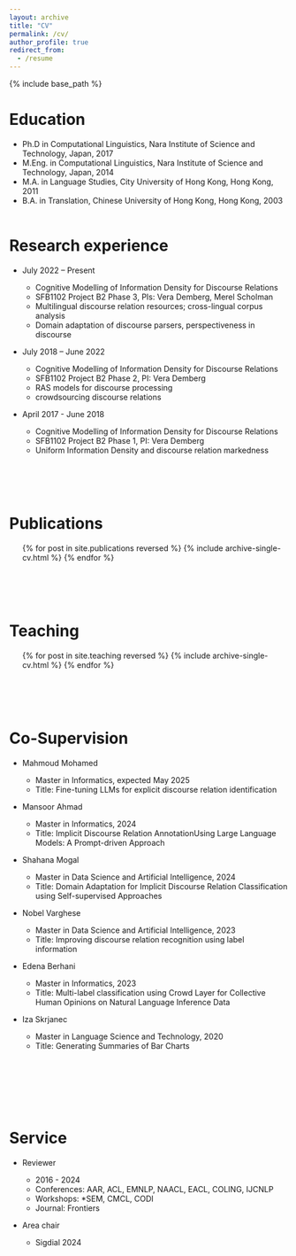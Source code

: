```yaml
---
layout: archive
title: "CV"
permalink: /cv/
author_profile: true
redirect_from:
  - /resume
---
```


{% include base_path %}

Education
======
* Ph.D in Computational Linguistics, Nara Institute of Science and Technology, Japan, 2017
* M.Eng. in Computational Linguistics, Nara Institute of Science and Technology, Japan, 2014
* M.A. in Language Studies, City University of Hong Kong, Hong Kong, 2011
* B.A. in Translation, Chinese University of Hong Kong, Hong Kong, 2003
<br/><br/>

Research experience
======
* July 2022 – Present
  * Cognitive Modelling of Information Density for Discourse Relations
  * SFB1102 Project B2 Phase 3, PIs: Vera Demberg, Merel Scholman 
  * Multilingual discourse relation resources; cross-lingual corpus analysis
  * Domain adaptation of discourse parsers, perspectiveness in discourse

* July 2018 – June 2022
  * Cognitive Modelling of Information Density for Discourse Relations
  * SFB1102 Project B2 Phase 2, PI: Vera Demberg
  * RAS models for discourse processing
  * crowdsourcing discourse relations

* April 2017 - June 2018
  * Cognitive Modelling of Information Density for Discourse Relations
  * SFB1102 Project B2 Phase 1, PI: Vera Demberg
  * Uniform Information Density and discourse relation markedness

<br/><br/>
Publications
======
  <ul>{% for post in site.publications reversed %}
    {% include archive-single-cv.html %}
  {% endfor %}</ul>
  
<br/><br/>
Teaching
======
  <ul>{% for post in site.teaching reversed %}
    {% include archive-single-cv.html %}
  {% endfor %}</ul>

<br/><br/>
Co-Supervision
=====
* Mahmoud Mohamed
  * Master in Informatics, expected May 2025
  * Title: Fine-tuning LLMs for explicit discourse relation identification

* Mansoor Ahmad
  * Master in Informatics, 2024
  * Title: Implicit Discourse Relation AnnotationUsing Large Language Models: A Prompt-driven Approach

* Shahana Mogal
  * Master in Data Science and Artificial Intelligence, 2024
  * Title: Domain Adaptation for Implicit Discourse Relation Classification using Self-supervised Approaches

* Nobel Varghese
  * Master in Data Science and Artificial Intelligence, 2023
  * Title: Improving discourse relation recognition using label information

* Edena Berhani
  * Master in Informatics, 2023
  * Title: Multi-label classification using Crowd Layer for Collective Human Opinions on Natural Language Inference Data

* Iza Skrjanec
  * Master in Language Science and Technology, 2020
  * Title: Generating Summaries of Bar Charts

<br/><br/>  
Service
======
* Reviewer
  * 2016 - 2024
  * Conferences: AAR, ACL, EMNLP, NAACL, EACL, COLING, IJCNLP
  * Workshops: *SEM, CMCL, CODI
  * Journal: Frontiers

* Area chair
  * Sigdial 2024 
